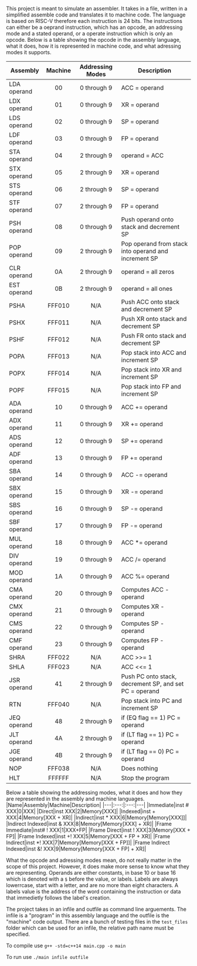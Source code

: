 This project is meant to simulate an assembler. It takes in a file, written in a simplified assemble code and translates it to machine code. The language is based on RISC-V therefore each instruction is 24 bits. The instructions can either be a oeprand instruction, which has an opcode, an addressing mode and a stated operand, or a operate instruction which is only an opcode. Below is a table showing the opcode in the assembly language, what it does, how it is represented in machine code, and what adressing modes it supports.

|Assembly|Machine|Addressing Modes|Description|
|---|:---:|:---:|---|
|LDA operand|00|0 through 9|ACC = operand|
|LDX operand|01|0 through 9|XR = operand|
|LDS operand|02|0 through 9|SP = operand|
|LDF operand|03|0 through 9|FP = operand|
|STA operand|04|2 through 9|operand = ACC|
|STX operand|05|2 through 9|XR = operand|
|STS operand|06|2 through 9|SP = operand|
|STF operand|07|2 through 9|FP = operand|
|PSH operand|08|0 through 9|Push operand onto stack and decrement SP|
|POP operand|09|2 through 9|Pop operand from stack into operand and increment SP|
|CLR operand|0A|2 through 9|operand = all zeros|
|EST operand|0B|2 through 9|operand = all ones|
|PSHA|FFF010|N/A|Push ACC onto stack and decrement SP|
|PSHX|FFF011|N/A|Push XR onto stack and decrement SP|
|PSHF|FFF012|N/A|Push FR onto stack and decrement SP|
|POPA|FFF013|N/A|Pop stack into ACC and increment SP|
|POPX|FFF014|N/A|Pop stack into XR and increment SP|
|POPF|FFF015|N/A|Pop stack into FP and increment SP|
|ADA operand|10|0 through 9|ACC += operand|
|ADX operand|11|0 through 9|XR += operand|
|ADS operand|12|0 through 9|SP += operand|
|ADF operand|13|0 through 9|FP += operand|
|SBA operand|14|0 through 9|ACC -= operand|
|SBX operand|15|0 through 9|XR -= operand|
|SBS operand|16|0 through 9|SP -= operand|
|SBF operand|17|0 through 9|FP -= operand|
|MUL operand|18|0 through 9|ACC *= operand|
|DIV operand|19|0 through 9|ACC /= operand|
|MOD operand|1A|0 through 9|ACC %= operand|
|CMA operand|20|0 through 9|Computes ACC - operand|
|CMX operand|21|0 through 9|Computes XR - operand|
|CMS operand|22|0 through 9|Computes SP - operand|
|CMF operand|23|0 through 9|Computes FP - operand|
|SHRA|FFF022|N/A|ACC >>= 1|
|SHLA|FFF023|N/A|ACC <<= 1|
|JSR operand|41|2 through 9|Push PC onto stack, decrement SP, and set PC = operand|
|RTN|FFF040|N/A|Pop stack into PC and increment SP|
|JEQ operand|48|2 through 9|if (EQ flag == 1) PC = operand|
|JLT operand|4A|2 through 9|if (LT flag == 1) PC = operand|
|JGE operand|4B|2 through 9|if (LT flag == 0) PC = operand|
|NOP|FFF038|N/A|Does nothing|
|HLT|FFFFFF|N/A|Stop the program|

Below a table showing the addressing modes, what it does and how they are represented in the assembly and machine languages. 
|Name|Assembly|Machine|Description|
|---|:---:|:---:|---|
|Immediate|inst # XXX|0|XXX|
|Direct|inst XXX|2|Memory[XXX]|
|Indexed|inst + XXX|4|Memory[XXX + XR]|
|Indirect|inst * XXX|6|Memory[Memory[XXX]]|
|Indirect Indexed|inst & XXX|8|Memory[Memory[XXX] + XR]|
|Frame Immediate|inst# ! XXX|1|XXX+FP|
|Frame Direct|inst ! XXX|3|Memory[XXX + FP]|
|Frame Indexed|inst +! XXX|5|Memory[XXX + FP + XR]|
|Frame Indirect|inst *! XXX|7|Memory[Memory[XXX + FP]]|
|Frame Indirect Indexed|inst &! XXX|9|Memory[Memory[XXX + FP] + XR]|

What the opcode and adressing modes mean, do not really matter in the scope of this project. However, it does make more sense to know what they are representing. Operands are either constants, in base 10 or base 16 which is denoted with a `$` before the value, or labels. Labels are always lowerrcase, start with a letter, and are no more than eight characters. A labels value is the address of the word containing the instruction or data that immedietly follows the label's creation. 

The project takes in an infile and outfile as command line arguements. The infile is a "program" in this assembly language and the outfile is the "machine" code output. There are a bunch of testing files in the `test_files` folder which can be used for an infile, the relative path name must be specified.

To compile use  `g++ -std=c++14 main.cpp -o main`

To run use `./main infile outfile`
